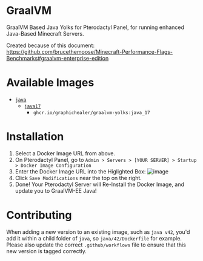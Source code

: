 # GraalVM
GraalVM Based Java Yolks for Pterodactyl Panel, for running enhanced Java-Based Minecraft Servers.

Created because of this document: https://github.com/brucethemoose/Minecraft-Performance-Flags-Benchmarks#graalvm-enterprise-edition

# Available Images

* [`java`](/java)
  * [`java17`](/java/17)
    * `ghcr.io/graphichealer/graalvm-yolks:java_17`

# Installation
1. Select a Docker Image URL from above.
2. On Pterodactyl Panel, go to `Admin > Servers > [YOUR SERVER] > Startup > Docker Image Configuration`
3. Enter the Docker Image URL into the Higlighted Box:
![image](https://github.com/user-attachments/assets/8cee1d08-a8ae-4336-89f2-94945ddb690a)
4. Click `Save Modifications` near the top on the right.
5. Done! Your Pterodactyl Server will Re-Install the Docker Image, and update you to GraalVM-EE Java!

# Contributing

When adding a new version to an existing image, such as `java v42`, you'd add it within a child folder of `java`, so
`java/42/Dockerfile` for example. Please also update the correct `.github/workflows` file to ensure that this new version
is tagged correctly.
